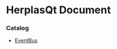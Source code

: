 # HerplasQt Document


### Catalog
* [EventBus](https://github.com/LeLe570929726/HerplasQt/blob/master/Document/HerplasQt-EventBus.md)